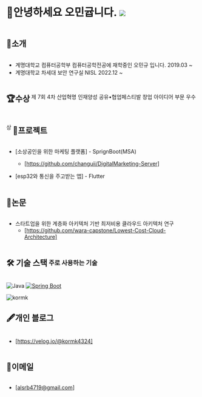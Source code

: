 # 👋안녕하세요 오민귭니다. ![](https://komarev.com/ghpvc/?username=kormk&label=Profile%20views&color=af4bf1&style=flat) 

<h2 style="display: inline-block; vertical-align: middle;">📌소개</h2>

- 계명대학교 컴퓨터공학부 컴퓨터공학전공에 재학중인 오민규 입니다. 2019.03 ~
- 계명대학교 차세대 보안 연구실 NISL 2022.12 ~
  


<h2 style="display: inline-block; vertical-align: middle;">🏆수상</h2> 
제 7회 4차 산업혁명 인재양성 공유•협업페스티발 창업 아이디어 부문 우수상


<h2 style="display: inline-block; vertical-align: middle;">💼프로젝트</h2>

- [소상공인을 위한 마케팅 플랫폼] - SprignBoot(MSA)
  - [https://github.com/changuii/DigitalMarketing-Server]

- [esp32와 통신을 주고받는 앱] - Flutter

<h2 style="display: inline-block; vertical-align: middle;">📜논문</h2>

- 스타트업을 위한 계층화 아키텍처 기반 최저비용 클라우드 아키텍처 연구
  - [https://github.com/wara-capstone/Lowest-Cost-Cloud-Architecture]
  
<h2 style="display: inline-block; vertical-align: middle;">🛠 기술 스택</h2>

<h3 style="display: inline-block; vertical-align: middle;">주로 사용하는 기술</h3>

![Java](https://img.shields.io/badge/-Java-007396?style=for-the-badge&logo=java&logoColor=white)
[![Spring Boot](https://img.shields.io/badge/Spring%20Boot-6DB33F?style=for-the-badge&logo=spring&logoColor=white)](https://spring.io/projects/spring-boot)

<img align="left" src="https://github-readme-stats.vercel.app/api/top-langs?username=kormk&show_icons=true&theme=radical&locale=en&layout=compact" alt="kormk" />

<br/>

<h2 style="display: inline-block; vertical-align: middle;">🖋개인 블로그</h2>

- [https://velog.io/@kormk4324]

<h2 style="display: inline-block; vertical-align: middle;">📧이메일</h2>

- [alsrb4719@gmail.com]
  
